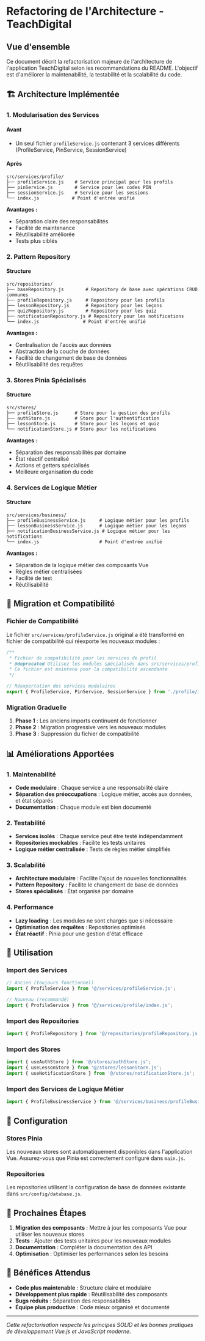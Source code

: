 # Refactoring de l'Architecture - TeachDigital

## Vue d'ensemble

Ce document décrit la refactorisation majeure de l'architecture de l'application TeachDigital selon les recommandations du README. L'objectif est d'améliorer la maintenabilité, la testabilité et la scalabilité du code.

## 🏗️ Architecture Implémentée

### 1. Modularisation des Services

#### Avant
- Un seul fichier `profileService.js` contenant 3 services différents (ProfileService, PinService, SessionService)

#### Après
```
src/services/profile/
├── profileService.js    # Service principal pour les profils
├── pinService.js        # Service pour les codes PIN
├── sessionService.js    # Service pour les sessions
└── index.js            # Point d'entrée unifié
```

**Avantages :**
- Séparation claire des responsabilités
- Facilité de maintenance
- Réutilisabilité améliorée
- Tests plus ciblés

### 2. Pattern Repository

#### Structure
```
src/repositories/
├── baseRepository.js        # Repository de base avec opérations CRUD communes
├── profileRepository.js     # Repository pour les profils
├── lessonRepository.js      # Repository pour les leçons
├── quizRepository.js        # Repository pour les quiz
├── notificationRepository.js # Repository pour les notifications
└── index.js                # Point d'entrée unifié
```

**Avantages :**
- Centralisation de l'accès aux données
- Abstraction de la couche de données
- Facilité de changement de base de données
- Réutilisabilité des requêtes

### 3. Stores Pinia Spécialisés

#### Structure
```
src/stores/
├── profileStore.js      # Store pour la gestion des profils
├── authStore.js         # Store pour l'authentification
├── lessonStore.js       # Store pour les leçons et quiz
└── notificationStore.js # Store pour les notifications
```

**Avantages :**
- Séparation des responsabilités par domaine
- État réactif centralisé
- Actions et getters spécialisés
- Meilleure organisation du code

### 4. Services de Logique Métier

#### Structure
```
src/services/business/
├── profileBusinessService.js     # Logique métier pour les profils
├── lessonBusinessService.js      # Logique métier pour les leçons
├── notificationBusinessService.js # Logique métier pour les notifications
└── index.js                      # Point d'entrée unifié
```

**Avantages :**
- Séparation de la logique métier des composants Vue
- Règles métier centralisées
- Facilité de test
- Réutilisabilité

## 🔄 Migration et Compatibilité

### Fichier de Compatibilité
Le fichier `src/services/profileService.js` original a été transformé en fichier de compatibilité qui réexporte les nouveaux modules :

```javascript
/**
 * Fichier de compatibilité pour les services de profil
 * @deprecated Utilisez les modules spécialisés dans src/services/profile/
 * Ce fichier est maintenu pour la compatibilité ascendante
 */

// Réexportation des services modulaires
export { ProfileService, PinService, SessionService } from './profile/index.js';
```

### Migration Graduelle
1. **Phase 1** : Les anciens imports continuent de fonctionner
2. **Phase 2** : Migration progressive vers les nouveaux modules
3. **Phase 3** : Suppression du fichier de compatibilité

## 📊 Améliorations Apportées

### 1. Maintenabilité
- **Code modulaire** : Chaque service a une responsabilité claire
- **Séparation des préoccupations** : Logique métier, accès aux données, et état séparés
- **Documentation** : Chaque module est bien documenté

### 2. Testabilité
- **Services isolés** : Chaque service peut être testé indépendamment
- **Repositories mockables** : Facilite les tests unitaires
- **Logique métier centralisée** : Tests de règles métier simplifiés

### 3. Scalabilité
- **Architecture modulaire** : Facilite l'ajout de nouvelles fonctionnalités
- **Pattern Repository** : Facilite le changement de base de données
- **Stores spécialisés** : État organisé par domaine

### 4. Performance
- **Lazy loading** : Les modules ne sont chargés que si nécessaire
- **Optimisation des requêtes** : Repositories optimisés
- **État réactif** : Pinia pour une gestion d'état efficace

## 🚀 Utilisation

### Import des Services
```javascript
// Ancien (toujours fonctionnel)
import { ProfileService } from '@/services/profileService.js';

// Nouveau (recommandé)
import { ProfileService } from '@/services/profile/index.js';
```

### Import des Repositories
```javascript
import { ProfileRepository } from '@/repositories/profileRepository.js';
```

### Import des Stores
```javascript
import { useAuthStore } from '@/stores/authStore.js';
import { useLessonStore } from '@/stores/lessonStore.js';
import { useNotificationStore } from '@/stores/notificationStore.js';
```

### Import des Services de Logique Métier
```javascript
import { ProfileBusinessService } from '@/services/business/profileBusinessService.js';
```

## 🔧 Configuration

### Stores Pinia
Les nouveaux stores sont automatiquement disponibles dans l'application Vue. Assurez-vous que Pinia est correctement configuré dans `main.js`.

### Repositories
Les repositories utilisent la configuration de base de données existante dans `src/config/database.js`.

## 📝 Prochaines Étapes

1. **Migration des composants** : Mettre à jour les composants Vue pour utiliser les nouveaux stores
2. **Tests** : Ajouter des tests unitaires pour les nouveaux modules
3. **Documentation** : Compléter la documentation des API
4. **Optimisation** : Optimiser les performances selon les besoins

## 🎯 Bénéfices Attendus

- **Code plus maintenable** : Structure claire et modulaire
- **Développement plus rapide** : Réutilisabilité des composants
- **Bugs réduits** : Séparation des responsabilités
- **Équipe plus productive** : Code mieux organisé et documenté

---

*Cette refactorisation respecte les principes SOLID et les bonnes pratiques de développement Vue.js et JavaScript moderne.*

